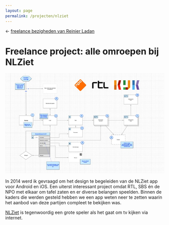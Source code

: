 ```yaml
---
layout: page
permalink: /projecten/nlziet
---
```


← [freelance bezigheden van Reinier Ladan](/freelance)

# Freelance project: alle omroepen bij NLZiet

![Een voorbeeld van de flow in de NLZiet app](/assets/nlziet.jpg)

In 2014 werd ik gevraagd om het design te begeleiden van de NLZiet app voor Android en iOS. Een uiterst interessant project omdat RTL, SBS én de NPO met elkaar om tafel zaten en er diverse belangen speelden. Binnen de kaders die werden gesteld hebben we een app weten neer te zetten waarin het aanbod van deze partijen compleet te bekijken was.

[NLZiet](https://www.nlziet.nl/) is tegenwoordig een grote speler als het gaat om tv kijken via internet.
